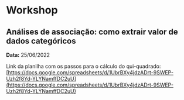 # Workshop

## Análises de associação: como extrair valor de dados categóricos

**Data:** 25/06/2022

Link da planilha com os passos para o cálculo do qui-quadrado: [https://docs.google.com/spreadsheets/d/1UbrBXy4jdzADrt-9SWEP-Uzh2f8Yd-YLYNamffDC2uU](https://docs.google.com/spreadsheets/d/1UbrBXy4jdzADrt-9SWEP-Uzh2f8Yd-YLYNamffDC2uU)
